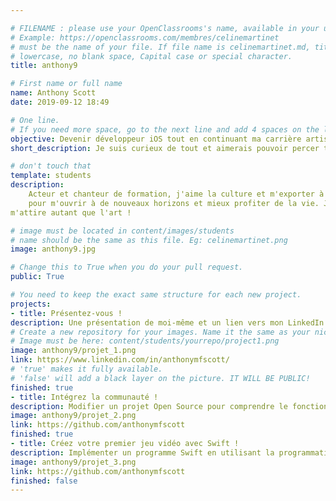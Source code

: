 ```yaml
---

# FILENAME : please use your OpenClassrooms's name, available in your url.
# Example: https://openclassrooms.com/membres/celinemartinet
# must be the name of your file. If file name is celinemartinet.md, title is celinemartinet.
# lowercase, no blank space, Capital case or special character.
title: anthony9

# First name or full name
name: Anthony Scott
date: 2019-09-12 18:49

# One line.
# If you need more space, go to the next line and add 4 spaces on the left, as in 'description'.
objective: Devenir développeur iOS tout en continuant ma carrière artistique.
short_description: Je suis curieux de tout et aimerais pouvoir percer tous les mystères de l'univers.

# don't touch that
template: students
description:
    Acteur et chanteur de formation, j'aime la culture et m'exporter à l'étranger. J'entreprends cette formation de développeur
    pour m'ouvrir à de nouveaux horizons et mieux profiter de la vie. J'aime jongler avec l'intangible, voilà pourquoi le code
m'attire autant que l'art !

# image must be located in content/images/students
# name should be the same as this file. Eg: celinemartinet.png
image: anthony9.jpg

# Change this to True when you do your pull request.
public: True

# You need to keep the exact same structure for each new project.
projects:
- title: Présentez-vous !
description: Une présentation de moi-même et un lien vers mon LinkedIn.
# Create a new repository for your images. Name it the same as your nickname and profile picture.
# Image must be here: content/students/yourrepo/project1.png
image: anthony9/projet_1.png
link: https://www.linkedin.com/in/anthonymfscott/
# 'true' makes it fully available.
# 'false' will add a black layer on the picture. IT WILL BE PUBLIC!
finished: true
- title: Intégrez la communauté !
description: Modifier un projet Open Source pour comprendre le fonctionnement de Git, de Github et des pull requests.
image: anthony9/projet_2.png
link: https://github.com/anthonymfscott
finished: true
- title: Créez votre premier jeu vidéo avec Swift !
description: Implémenter un programme Swift en utilisant la programmation orientée objet.
image: anthony9/projet_3.png
link: https://github.com/anthonymfscott
finished: false
---
```

